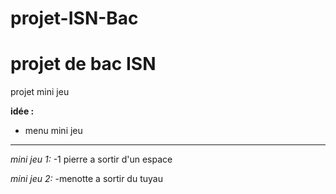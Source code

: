 # projet-ISN-Bac
projet de bac ISN
=================

projet mini jeu

__idée :__

- menu mini jeu

-------------------------


_mini jeu 1:_
-1 pierre a sortir d'un espace 

_mini jeu 2:_
-menotte a sortir du tuyau 

